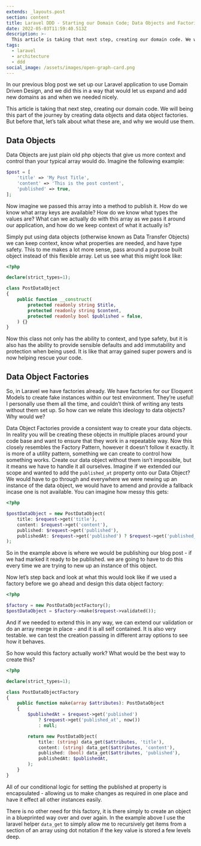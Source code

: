 ```yaml
---
extends: _layouts.post
section: content
title: Laravel DDD - Starting our Domain Code; Data Objects and Factories
date: 2022-05-03T11:59:40.513Z
description: >-
  This article is taking that next step, creating our domain code. We will being this part of the journey by creating data objects and data object factories. But before that, let's talk about what these are, and why we would use them.
tags:
  - laravel
  - architecture
  - ddd
social_image: /assets/images/open-graph-card.png
---
```

In our previous blog post we set up our Laravel application to use Domain Driven Design, and we did this in a way that would let us expand and add new domains as and when we needed nicely.

This article is taking that next step, creating our domain code. We will being this part of the journey by creating data objects and data object factories. But before that, let’s talk about what these are, and why we would use them.

## Data Objects

Data Objects are just plain old php objects that give us more context and control than your typical array would do. Imagine the following example:

```php
$post = [
    'title' => 'My Post Title',
    'content' => 'This is the post content',
    'published' => true,
];
```

Now imagine we passed this array into a method to publish it. How do we know what array keys are available? How do we know what types the values are? What can we actually do with this array as we pass it around our application, and how do we keep context of what it actually is?

Simply put using data objects (otherwise known as Data Transfer Objects) we can keep context, know what properties are needed, and have type safety. This to me makes a lot more sense, pass around a purpose built object instead of this flexible array. Let us see what this might look like:

```php
<?php

declare(strict_types=1);

class PostDataObject
{
    public function __construct(
        protected readonly string $title,
        protected readonly string $content,
        protected readonly bool $published = false,
    ) {}
}
```

Now this class not only has the ability to context, and type safety, but it is also has the ability to provide sensible defaults and add immutability and protection when being used. It is like that array gained super powers and is now helping rescue your code.

## Data Object Factories

So, in Laravel we have factories already. We have factories for our Eloquent Models to create fake instances within our test environment. They’re useful! I personally use them all the time, and couldn’t think of writing any tests without them set up. So how can we relate this ideology to data objects? Why would we?

Data Object Factories provide a consistent way to create your data objects. In reality you will be creating these objects in multiple places around your code base and want to ensure that they work in a repeatable way. Now this closely resembles the Factory Pattern, however it doesn’t follow it exactly. It is more of a utility pattern, something we can create to control how something works. Create our data object without them isn’t impossible, but it means we have to handle it all ourselves. Imagine if we extended our scope and wanted to add the `published_at` property onto our Data Object? We would have to go through and everywhere we were newing up an instance of the data object, we would have to amend and provide a fallback incase one is not available. You can imagine how messy this gets:

```php
<?php

$postDataObject = new PostDataObject(
    title: $request->get('title'),
    content: $request->get('content'),
    published: $request->get('published'),
    publishedAt: $request->get('published') ? $request->get('published_at', now()) : null,
);
```

So in the example above is where we would be publishing our blog post - if we had marked it ready to be published. we are going to have to do this every time we are trying to new up an instance of this object.

Now let’s step back and look at what this would look like if we used a factory before we go ahead and design this data object factory:

```php
<?php

$factory = new PostDataObjectFactory();
$postDataObject = $factory->make($request->validated());
```

And if we needed to extend this in any way, we can extend our validation or do an array merge in place - and it is all self contained. It is also very testable. we can test the creation passing in different array options to see how it behaves.

So how would this factory actually work? What would be the best way to create this?

```php
<?php

declare(strict_types=1);

class PostDataObjectFactory
{
    public function make(array $attributes): PostDataObject
    {
        $publishedAt = $request->get('published')
            ? $request->get('published_at', now())
            : null;

        return new PostDataObject(
            title: (string) data_get($attributes, 'title'),
            content: (string) data_get($attributes, 'content'),
            published: (bool) data_get($attributes, 'published'),
            publishedAt: $publishedAt,
        );
    }
}
```

All of our conditional logic for setting the published at property is encapsulated - allowing us to make changes as required in one place and have it effect all other instances easily.

There is no other need for this factory, it is there simply to create an object in a blueprinted way over and over again. In the example above I use the laravel helper `data_get` to simply allow me to recursively get items from a section of an array using dot notation if the key value is stored a few levels deep.

